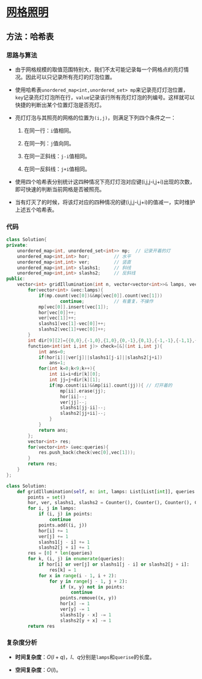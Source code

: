 # [网格照明](https://leetcode-cn.com/problems/grid-illumination/)

## 方法：哈希表

### 思路与算法

- 由于网格规模的取值范围特别大，我们不太可能记录每一个网格点的亮灯情况。因此可以只记录所有亮灯的灯泡位置。

- 使用哈希表``unordered_map<int,unordered_set> mp``来记录亮灯灯泡位置，``key``记录亮灯灯泡所在行，``value``记录该行所有亮灯灯泡的列编号。这样就可以快捷的判断出某个位置灯泡是否亮灯。

- 亮灯灯泡与其照亮的网格的位置为``(i,j)``，则满足下列四个条件之一：

  1. 在同一行：``i``值相同。

  2. 在同一列：``j``值向同。

  3. 在同一正斜线：``j-i``值相同。

  4. 在同一反斜线：``j+i``值相同。

- 使用四个哈希表分别统计这四种情况下亮灯灯泡对应键(i,j,j-i,j+i)出现的次数，即可快速的判断当前网格是否被照亮。

- 当有灯灭了的时候，将该灯对应的四种情况的键(i,j,j-i,j+i)的值减一，实时维护上述五个哈希表。

### 代码

```c++
class Solution{
private:
    unordered_map<int, unordered_set<int>> mp;  // 记录开着的灯
    unordered_map<int,int> hor;         // 水平
    unordered_map<int,int> ver;         // 竖直
    unordered_map<int,int> slashs1;     // 斜线
    unordered_map<int,int> slashs2;     // 反斜线
public:
    vector<int> gridIllumination(int n, vector<vector<int>>& lamps, vector<vector<int>>& queries){
        for(vector<int> &vec:lamps){
            if(mp.count(vec[0])&&mp[vec[0]].count(vec[1]))
                    continue;           // 有重复，不操作
            mp[vec[0]].insert(vec[1]);
            hor[vec[0]]++;
            ver[vec[1]]++;
            slashs1[vec[1]-vec[0]]++;
            slashs2[vec[1]+vec[0]]++;
        }
        int dir[9][2]={{0,0},{-1,0},{1,0},{0,-1},{0,1},{-1,-1},{-1,1},{1,-1},{1,1}};
        function<int(int i,int j)> check=[&](int i,int j){
            int ans=0;
            if(hor[i]||ver[j]||slashs1[j-i]||slashs2[j+i])
                ans=1;
            for(int k=0;k<9;k++){
                int ii=i+dir[k][0];
                int jj=j+dir[k][1];
                if(mp.count(ii)&&mp[ii].count(jj)){ // 灯开着的
                    mp[ii].erase(jj);
                    hor[ii]--;
                    ver[jj]--;
                    slashs1[jj-ii]--;
                    slashs2[jj+ii]--;
                }
            }
            return ans;
        };
        vector<int> res;
        for(vector<int> &vec:queries){
            res.push_back(check(vec[0],vec[1]));
        }
        return res;
    }
};
```

```python
class Solution:
    def gridIllumination(self, n: int, lamps: List[List[int]], queries: List[List[int]]) -> List[int]:
        points = set()
        hor, ver, slashs1, slashs2 = Counter(), Counter(), Counter(), Counter()
        for i, j in lamps:
            if (i, j) in points:
                continue
            points.add((i, j))
            hor[i] += 1
            ver[j] += 1
            slashs1[j - i] += 1
            slashs2[j + i] += 1
        res = [0] * len(queries)
        for k, (i, j) in enumerate(queries):
            if hor[i] or ver[j] or slashs1[j - i] or slashs2[j + i]:
                res[k] = 1
            for x in range(i - 1, i + 2):
                for y in range(j - 1, j + 2):
                    if (x, y) not in points:
                        continue
                    points.remove((x, y))
                    hor[x] -= 1
                    ver[y] -= 1
                    slashs1[y - x] -= 1
                    slashs2[y + x] -= 1
        return res
```

### 复杂度分析

- **时间复杂度**：$O(l+q)$，$l$、$q$分别是``lamps``和``querise``的长度。

- **空间复杂度**：$O(l)$。
